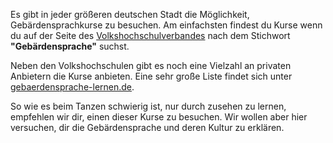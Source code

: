 Es gibt in jeder größeren deutschen Stadt die Möglichkeit,
Gebärdensprachkurse zu besuchen. Am einfachsten findest
du Kurse wenn du auf der Seite des [Volkshochschulverbandes](https://www.volkshochschule.de/#kursfinder)
nach dem Stichwort **"Gebärdensprache"** suchst.

Neben den Volkshochschulen gibt es noch eine Vielzahl an privaten Anbietern
die Kurse anbieten. Eine sehr große Liste findet sich unter [gebaerdensprache-lernen.de](http://www.gebaerdensprache-lernen.de/eine-seite/).

So wie es beim Tanzen schwierig ist, nur durch zusehen zu lernen, empfehlen wir
dir, einen dieser Kurse zu besuchen. Wir wollen aber hier versuchen, dir die
Gebärdensprache und deren Kultur zu erklären.
